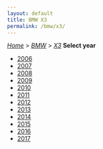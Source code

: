 ```yaml
---
layout: default
title: BMW X3
permalink: /bmw/x3/
---
```

[*Home*](/) > [*BMW*](/bmw/) > [*X3*](/bmw/x3/)
**Select year**
- [2006](/bmw/x3/2006/)
- [2007](/bmw/x3/2007/)
- [2008](/bmw/x3/2008/)
- [2009](/bmw/x3/2009/)
- [2010](/bmw/x3/2010/)
- [2011](/bmw/x3/2011/)
- [2012](/bmw/x3/2012/)
- [2013](/bmw/x3/2013/)
- [2014](/bmw/x3/2014/)
- [2015](/bmw/x3/2015/)
- [2016](/bmw/x3/2016/)
- [2017](/bmw/x3/2017/)